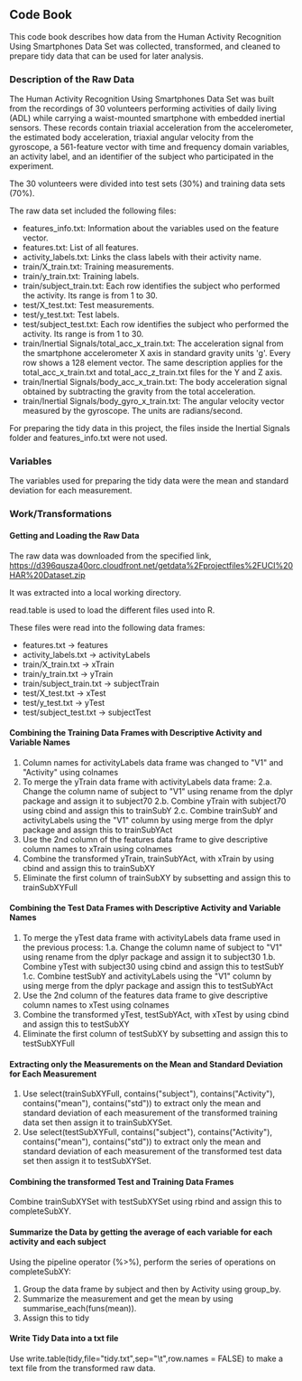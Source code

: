 ## Code Book 

This code book describes how data from the Human Activity Recognition Using Smartphones Data Set was collected, transformed, 
and cleaned to prepare tidy data that can be used for later analysis.

### Description of the Raw Data

The Human Activity Recognition Using Smartphones Data Set was built from the recordings of 30 volunteers performing activities of daily living (ADL) 
while carrying a waist-mounted smartphone with embedded inertial sensors.  These records contain triaxial acceleration from the accelerometer, 
the estimated body acceleration, triaxial angular velocity from the gyroscope, a 561-feature vector with time and frequency domain variables, 
an activity label, and an identifier of the subject who participated in the experiment.

The 30 volunteers were divided into test sets (30%) and training data sets (70%).

The raw data set included the following files:
* features_info.txt: Information about the variables used on the feature vector.
* features.txt: List of all features.
* activity_labels.txt: Links the class labels with their activity name.
* train/X_train.txt: Training measurements.
* train/y_train.txt: Training labels.
* train/subject_train.txt: Each row identifies the subject who performed the activity. Its range is from 1 to 30. 
* test/X_test.txt: Test measurements.
* test/y_test.txt: Test labels.
* test/subject_test.txt: Each row identifies the subject who performed the activity. Its range is from 1 to 30. 
* train/Inertial Signals/total_acc_x_train.txt: The acceleration signal from the smartphone accelerometer X axis in standard gravity units 'g'. 
	Every row shows a 128 element vector. The same description applies for the total_acc_x_train.txt and total_acc_z_train.txt files for the Y and Z axis. 
* train/Inertial Signals/body_acc_x_train.txt: The body acceleration signal obtained by subtracting the gravity from the total acceleration. 
* train/Inertial Signals/body_gyro_x_train.txt: The angular velocity vector measured by the gyroscope. The units are radians/second. 

For preparing the tidy data in this project, the files inside the Inertial Signals folder and features_info.txt were not used.

### Variables

The variables used for preparing the tidy data were the mean and standard deviation for each measurement.

### Work/Transformations

#### Getting and Loading the Raw Data

The raw data was downloaded from the specified link, https://d396qusza40orc.cloudfront.net/getdata%2Fprojectfiles%2FUCI%20HAR%20Dataset.zip

It was extracted into a local working directory.

read.table is used to load the different files used into R.  

These files were read into the following data frames: 
* features.txt -> features 
* activity_labels.txt -> activityLabels 
* train/X_train.txt -> xTrain
* train/y_train.txt -> yTrain  
* train/subject_train.txt -> subjectTrain 
* test/X_test.txt -> xTest
* test/y_test.txt -> yTest 
* test/subject_test.txt -> subjectTest

#### Combining the Training Data Frames with Descriptive Activity and Variable Names

1. Column names for activityLabels data frame was changed to "V1" and "Activity" using colnames
2. To merge the yTrain data frame with activityLabels data frame:
	2.a. Change the column name of subject to "V1" using rename from the dplyr package and assign it to subject70
	2.b. Combine yTrain with subject70 using cbind and assign this to trainSubY
	2.c. Combine trainSubY and activityLabels using the "V1" column by using merge from the dplyr package and assign this to trainSubYAct
3. Use the 2nd column of the features data frame to give descriptive column names to xTrain using colnames
4. Combine the transformed yTrain, trainSubYAct, with xTrain by using cbind and assign this to trainSubXY
5. Eliminate the first column of trainSubXY by subsetting and assign this to trainSubXYFull

#### Combining the Test Data Frames with Descriptive Activity and Variable Names

1. To merge the yTest data frame with activityLabels data frame used in the previous process:
	1.a. Change the column name of subject to "V1" using rename from the dplyr package and assign it to subject30
	1.b. Combine yTest with subject30 using cbind and assign this to testSubY
	1.c. Combine testSubY and activityLabels using the "V1" column by using merge from the dplyr package and assign this to testSubYAct
3. Use the 2nd column of the features data frame to give descriptive column names to xTest using colnames
4. Combine the transformed yTest, testSubYAct, with xTest by using cbind and assign this to testSubXY
5. Eliminate the first column of testSubXY by subsetting and assign this to testSubXYFull

#### Extracting only the Measurements on the Mean and Standard Deviation for Each Measurement

1. Use select(trainSubXYFull, contains("subject"), contains("Activity"), contains("mean"), contains("std")) to extract only the mean and 
    standard deviation of each measurement of the transformed training data set then assign it to trainSubXYSet.
2. Use select(testSubXYFull, contains("subject"), contains("Activity"), contains("mean"), contains("std")) to extract only the mean and 
    standard deviation of each measurement of the transformed test data set then assign it to testSubXYSet.

#### Combining the transformed Test and Training Data Frames

Combine trainSubXYSet with testSubXYSet using rbind and assign this to completeSubXY.

#### Summarize the Data by getting the average of each variable for each activity and each subject

Using the pipeline operator (%>%), perform the series of operations on completeSubXY:
1. Group the data frame by subject and then by Activity using group_by.
2. Summarize the measurement and get the mean by using summarise_each(funs(mean)).
3. Assign this to tidy

#### Write Tidy Data into a txt file

Use write.table(tidy,file="tidy.txt",sep="\t",row.names = FALSE) to make a text file from the transformed raw data.







 	

	

